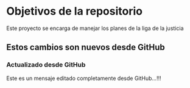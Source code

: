 # Objetivos de la repositorio

Este proyecto se encarga de manejar los planes de la liga de la justicia

## Estos cambios son nuevos desde GitHub

### Actualizado desde GitHub
Este es un mensaje editado completamente desde GitHub...!!!
